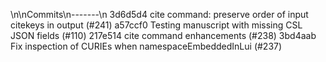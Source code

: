 \n\nCommits\n-------\n
3d6d5d4 cite command: preserve order of input citekeys in output (#241)
a57ccf0 Testing manuscript with missing CSL JSON fields (#110)
217e514 cite command enhancements (#238)
3bd4aab Fix inspection of CURIEs when namespaceEmbeddedInLui (#237)
